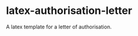 latex-authorisation-letter
==========================

A latex template for a letter of authorisation.

